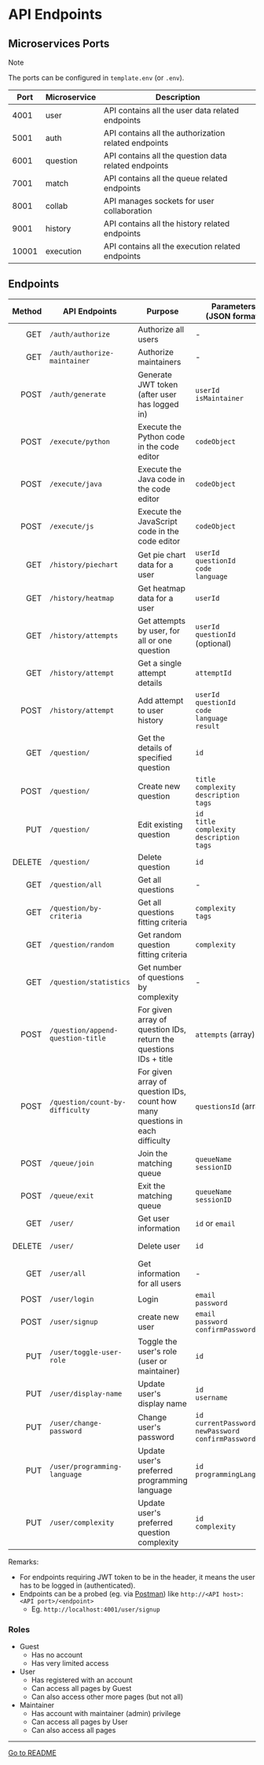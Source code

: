 # API Endpoints

## Microservices Ports

> [!NOTE]
> The ports can be configured in `template.env` (or `.env`).

| Port  | Microservice | Description                                          |
| ----- | ------------ | ---------------------------------------------------- |
| 4001  | user         | API contains all the user data related endpoints     |
| 5001  | auth         | API contains all the authorization related endpoints |
| 6001  | question     | API contains all the question data related endpoints |
| 7001  | match        | API contains all the queue related endpoints         |
| 8001  | collab       | API manages sockets for user collaboration           |
| 9001  | history      | API contains all the history related endpoints       |
| 10001 | execution    | API contains all the execution related endpoints     |

## Endpoints

| Method | API Endpoints                     | Purpose                                                                           | Parameters <br> (JSON format)                                         | Header Contains | [Roles](#roles) |
| -----: | --------------------------------- | --------------------------------------------------------------------------------- | --------------------------------------------------------------------- | --------------- | --------------- |
|    GET | `/auth/authorize`                 | Authorize all users                                                               | -                                                                     | JWT token       | User            |
|    GET | `/auth/authorize-maintainer`      | Authorize maintainers                                                             | -                                                                     | JWT token       | Maintainer      |
|   POST | `/auth/generate`                  | Generate JWT token (after user has logged in)                                     | `userId` <br> `isMaintainer`                                          | -               | Guest           |
|   POST | `/execute/python`                 | Execute the Python code in the code editor                                        | `codeObject`                                                          | -               | User            |
|   POST | `/execute/java`                   | Execute the Java code in the code editor                                          | `codeObject`                                                          | -               | User            |
|   POST | `/execute/js`                     | Execute the JavaScript code in the code editor                                    | `codeObject`                                                          | -               | User            |
|    GET | `/history/piechart`               | Get pie chart data for a user                                                     | `userId` <br> `questionId` <br> `code` <br> `language`                | JWT token       | User            |
|    GET | `/history/heatmap`                | Get heatmap data for a user                                                       | `userId`                                                              | JWT token       | User            |
|    GET | `/history/attempts`               | Get attempts by user, for all or one question                                     | `userId` <br> `questionId` (optional)                                 | JWT token       | User            |
|    GET | `/history/attempt`                | Get a single attempt details                                                      | `attemptId`                                                           | JWT token       | User            |
|   POST | `/history/attempt`                | Add attempt to user history                                                       | `userId` <br> `questionId` <br> `code` <br> `language` <br> `result`  | JWT token       | User            |
|    GET | `/question/`                      | Get the details of specified question                                             | `id`                                                                  | JWT token       | User            |
|   POST | `/question/`                      | Create new question                                                               | `title` <br> `complexity` <br> `description` <br> `tags`              | JWT token       | Maintainer      |
|    PUT | `/question/`                      | Edit existing question                                                            | `id` <br> `title` <br> `complexity` <br> `description` <br> `tags`    | JWT token       | Maintainer      |
| DELETE | `/question/`                      | Delete question                                                                   | `id`                                                                  | JWT token       | Maintainer      |
|    GET | `/question/all`                   | Get all questions                                                                 | -                                                                     | JWT token       | User            |
|    GET | `/question/by-criteria`           | Get all questions fitting criteria                                                | `complexity` <br> `tags`                                              | JWT token       | User            |
|    GET | `/question/random`                | Get random question fitting criteria                                              | `complexity`                                                          | JWT token       | User            |
|    GET | `/question/statistics`            | Get number of questions by complexity                                             | -                                                                     | JWT token       | User            |
|   POST | `/question/append-question-title` | For given array of question IDs, <br> return the questions IDs + title            | `attempts` (array)                                                    | JWT token       | User            |
|   POST | `/question/count-by-difficulty`   | For given array of question IDs, <br> count how many questions in each difficulty | `questionsId` (array)                                                 | JWT token       | User            |
|   POST | `/queue/join`                     | Join the matching queue                                                           | `queueName` <br> `sessionID`                                          | JWT token       | User            |
|   POST | `/queue/exit`                     | Exit the matching queue                                                           | `queueName` <br> `sessionID`                                          | JWT token       | User            |
|    GET | `/user/`                          | Get user information                                                              | `id` or `email`                                                       | JWT token       | User            |
| DELETE | `/user/`                          | Delete user                                                                       | `id`                                                                  | JWT token       | User            |
|    GET | `/user/all`                       | Get information for all users                                                     | -                                                                     | JWT token       | Maintainer      |
|   POST | `/user/login`                     | Login                                                                             | `email` <br> `password`                                               | -               | Guest           |
|   POST | `/user/signup`                    | create new user                                                                   | `email` <br> `password` <br> `confirmPassword`                        | -               | Guest           |
|    PUT | `/user/toggle-user-role`          | Toggle the user's role (user or maintainer)                                       | `id`                                                                  | JWT token       | Maintainer      |
|    PUT | `/user/display-name`              | Update user's display name                                                        | `id` <br> `username`                                                  | JWT token       | User            |
|    PUT | `/user/change-password`           | Change user's password                                                            | `id` <br> `currentPassword` <br> `newPassword` <br> `confirmPassword` | JWT token       | User            |
|    PUT | `/user/programming-language`      | Update user's preferred programming language                                      | `id` <br> `programmingLanguage`                                       | JWT token       | User            |
|    PUT | `/user/complexity`                | Update user's preferred question complexity                                       | `id` <br> `complexity`                                                | JWT token       | User            |

Remarks:

- For endpoints requiring JWT token to be in the header, it means the user has to be logged in (authenticated).
- Endpoints can be a probed (eg. via [Postman](https://www.postman.com/downloads/)) like `http://<API host>:<API port>/<endpoint>`
  - Eg. `http://localhost:4001/user/signup`

### Roles

- Guest
  - Has no account
  - Has very limited access
- User
  - Has registered with an account
  - Can access all pages by Guest
  - Can also access other more pages (but not all)
- Maintainer
  - Has account with maintainer (admin) privilege
  - Can access all pages by User
  - Can also access all pages

---

[Go to README](../README.md)
